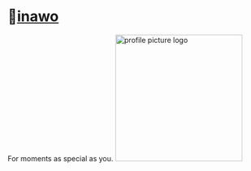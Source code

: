# 💍[inawo](https://www.inawo.com)

For moments as special as you.
<img width="250" alt="profile picture logo" src="https://user-images.githubusercontent.com/61619525/183483355-fa6a0362-fcaf-45bd-87d7-714b4d8ca7dc.png">


